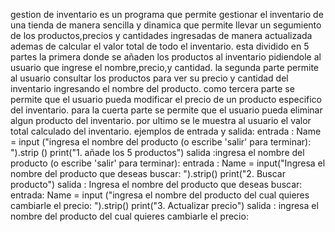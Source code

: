 gestion de inventario
es un programa que permite gestionar el inventario de una tienda de manera sencilla y dinamica que permite llevar un segumiento de los productos,precios y cantidades ingresadas de manera actualizada
ademas de calcular el valor total de todo el inventario.
esta dividido en 5 partes la primera donde se añaden los productos al inventario pidiendole al usuario que ingrese el nombre,precio,y cantidad.
la segunda parte permite al usuario consultar los productos para ver su precio y cantidad del inventario ingresando el nombre del producto.
como tercera parte se permite que el usuario pueda modificar el precio de un producto especifico del inventario.
para la cuerta parte se permite que el usuario pueda eliminar algun producto del inventario.
por ultimo se le muestra al usuario el valor total calculado del inventario.
ejemplos de entrada y salida:
entrada : Name = input ("ingresa el nombre del producto (o escribe 'salir' para terminar): ").strip ()
print("1. añade los 5 productos") salida :ingresa el nombre del producto (o escribe 'salir' para terminar): 
entrada : Name = input("Ingresa el nombre del producto que deseas buscar: ").strip()
print("2. Buscar producto") salida : Ingresa el nombre del producto que deseas buscar:
entrada: Name = input ("ingresa el nombre del producto del cual quieres cambiarle el precio: ").strip()
print("3. Actualizar precio") salida : ingresa el nombre del producto del cual quieres cambiarle el precio:



